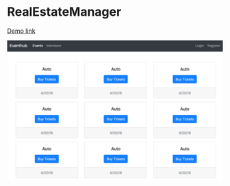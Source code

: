 # RealEstateManager
 

[Demo link](https://jwt-token-manager.herokuapp.com)  


[![Home-Page](./docs/home.png)](https://jwt-token-manager.herokuapp.com)